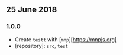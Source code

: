 ## 25 June 2018

### 1.0.0

- Create `testt` with [`mnp`][https://mnpjs.org]
- [repository]: `src`, `test`
